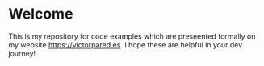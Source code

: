 # Welcome

This is my repository for code examples which are preseented formally on my website https://victorpared.es. I hope these are helpful in your dev journey!
